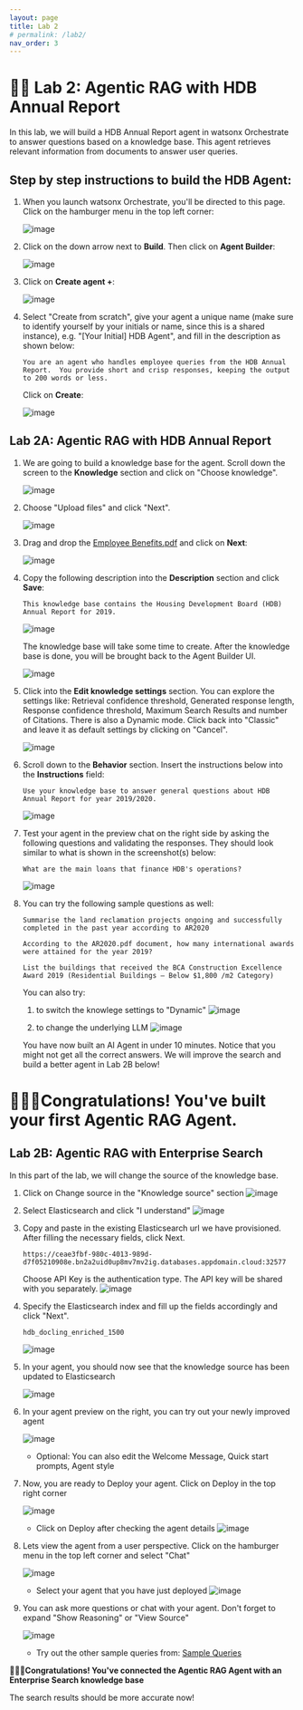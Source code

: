 ```yaml
---
layout: page
title: Lab 2
# permalink: /lab2/
nav_order: 3
---
```

# 🧑‍💼 Lab 2: Agentic RAG with HDB Annual Report 
    
In this lab, we will build a HDB Annual Report agent in watsonx Orchestrate to answer questions based on a knowledge base. This agent retrieves relevant information from documents to answer user queries.


## Step by step instructions to build the HDB Agent:

1. When you launch watsonx Orchestrate, you'll be directed to this page. Click on the hamburger menu in the top left corner:

    ![image](./imgs/lab-3a/step1.png)

1. Click on the down arrow next to **Build**.  Then click on **Agent Builder**:

    ![image](./imgs/lab-3a/step2.png)

1. Click on **Create agent +**:

    ![image](./imgs/lab-3a/step3.png)

1. Select "Create from scratch", give your agent a unique name (make sure to identify yourself by your initials or name, since this is a shared instance), e.g. "[Your Initial] HDB Agent", and fill in the description as shown below: 

    ```
    You are an agent who handles employee queries from the HDB Annual Report.  You provide short and crisp responses, keeping the output to 200 words or less. 
    ```  

    Click on **Create**:

    ![image](./imgs/lab-3a/hdb_step4.jpg)

## Lab 2A: Agentic RAG with HDB Annual Report 

1. We are going to build a knowledge base for the agent. Scroll down the screen to the **Knowledge** section and click on "Choose knowledge".

    ![image](./imgs/lab-3a/hdb_step5.jpg)

1. Choose "Upload files" and click "Next".

    ![image](./imgs/lab-3a/hr_step_uploadfile.png)

1. Drag and drop the [Employee Benefits.pdf](./pdfs/AR2020.pdf) and click on **Next**:

    ![image](./imgs/lab-3a/hdb_step6.jpg)

1. Copy the following description into the **Description** section and click **Save**:

    ```
    This knowledge base contains the Housing Development Board (HDB) Annual Report for 2019. 
    ```

    ![image](./imgs/lab-3a/hdb_step7.jpg)

    The knowledge base will take some time to create. After the knowledge base is done, you will be brought back to the Agent Builder UI.

    ![image](./imgs/lab-3a/hdb_step8.jpg)

1. Click into the **Edit knowledge settings** section. You can explore the settings like: Retrieval confidence threshold, Generated response length, Response confidence threshold, Maximum Search Results and number of Citations. There is also a Dynamic mode. Click back into "Classic" and leave it as default settings by clicking on "Cancel". 

    ![image](./imgs/lab-3a/hdb_step9.jpg)

1. Scroll down to the **Behavior** section. Insert the instructions below into the **Instructions** field:

    ```
    Use your knowledge base to answer general questions about HDB Annual Report for year 2019/2020.  
    ```

    ![image](./imgs/lab-3a/hdb_step10.jpg)

1. Test your agent in the preview chat on the right side by asking the following questions and validating the responses.  They should look similar to what is shown in the screenshot(s) below:

    ```
    What are the main loans that finance HDB's operations?
    ```

    ![image](./imgs/lab-3a/hdb_step11.jpg)

1. You can try the following sample questions as well:

    ```
    Summarise the land reclamation projects ongoing and successfully completed in the past year according to AR2020
    ```
    ```
    According to the AR2020.pdf document, how many international awards were attained for the year 2019?
    ```
    ```
    List the buildings that received the BCA Construction Excellence Award 2019 (Residential Buildings – Below $1,800 /m2 Category)
    ```

    You can also try:
    1) to switch the knowlege settings to "Dynamic"
        ![image](./imgs/lab-3a/hdb_step12.jpg)

    2) to change the underlying LLM
        ![image](./imgs/lab-3a/hdb_step13.jpg)
    

    You have now built an AI Agent in under 10 minutes. Notice that you might not get all the correct answers. We will improve the search and build a better agent in Lab 2B below!

# **🎉🎉🎉Congratulations! You've built your first Agentic RAG Agent.**


## Lab 2B: Agentic RAG with Enterprise Search

In this part of the lab, we will change the source of the knowledge base.

1. Click on Change source in the "Knowledge source" section
        ![image](./imgs/lab-3a/hdb_step14.jpg)

1. Select Elasticsearch and click "I understand"
        ![image](./imgs/lab-3a/hdb_step15.jpg)

1. Copy and paste in the existing Elasticsearch url we have provisioned. After filling the necessary fields, click Next.
    ```
    https://ceae3fbf-980c-4013-989d-d7f05210908e.bn2a2uid0up8mv7mv2ig.databases.appdomain.cloud:32577
    ```
    Choose API Key is the authentication type. The API key will be shared with you separately.
        ![image](./imgs/lab-3a/hdb_step16.jpg)

1. Specify the Elasticsearch index and fill up the fields accordingly and click "Next". 
    ```
    hdb_docling_enriched_1500
    ```
    ![image](./imgs/lab-3a/hdb_step17.jpg)

1. In your agent, you should now see that the knowledge source has been updated to Elasticsearch 

    ![image](./imgs/lab-3a/hdb_step18.jpg)

1. In your agent preview on the right, you can try out your newly improved agent 

    ![image](./imgs/lab-3a/hdb_step19.jpg)

    - Optional: You can also edit the Welcome Message, Quick start prompts, Agent style

1. Now, you are ready to Deploy your agent. Click on Deploy in the top right corner

    ![image](./imgs/lab-3a/hdb_step20.jpg)

    - Click on Deploy after checking the agent details
    ![image](./imgs/lab-3a/hdb_step21.jpg)

1. Lets view the agent from a user perspective. Click on the hamburger menu in the top left corner and select "Chat"

    ![image](./imgs/lab-3a/hdb_step22.jpg)

    - Select your agent that you have just deployed
    ![image](./imgs/lab-3a/hdb_step23.jpg)

1. You can ask more questions or chat with your agent. Don't forget to expand "Show Reasoning" or "View Source"

    ![image](./imgs/lab-3a/hdb_step24.jpg)

    - Try out the other sample queries from: [Sample Queries](./sample_queries.md)

**🎉🎉🎉Congratulations! You've connected the Agentic RAG Agent with an Enterprise Search knowledge base**

The search results should be more accurate now!

